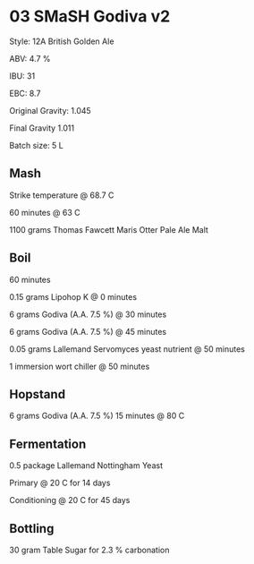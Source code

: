 # 03 SMaSH Godiva v2

Style: 12A British Golden Ale

ABV: 4.7 %

IBU: 31

EBC: 8.7

Original Gravity: 1.045

Final Gravity 1.011

Batch size: 5 L


## Mash

Strike temperature @ 68.7 C

60 minutes @ 63 C

1100 grams Thomas Fawcett Maris Otter Pale Ale Malt


## Boil

60 minutes

0.15 grams Lipohop K @ 0 minutes

6 grams Godiva (A.A. 7.5 %) @ 30 minutes

6 grams Godiva (A.A. 7.5 %) @ 45 minutes

0.05 grams Lallemand Servomyces yeast nutrient @ 50 minutes

1 immersion wort chiller @ 50 minutes


## Hopstand

6 grams Godiva (A.A. 7.5 %) 15 minutes @ 80 C


## Fermentation

0.5 package Lallemand Nottingham Yeast

Primary @ 20 C for 14 days

Conditioning @ 20 C for 45 days


## Bottling

30 gram Table Sugar for 2.3 % carbonation
